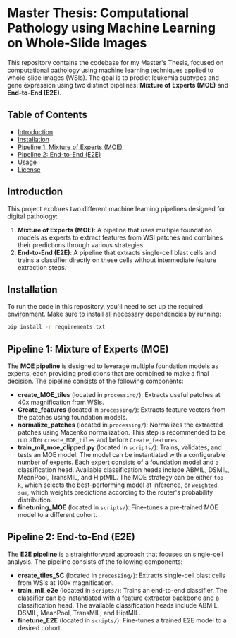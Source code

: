 # Master Thesis: Computational Pathology using Machine Learning on Whole-Slide Images

This repository contains the codebase for my Master's Thesis, focused on computational pathology using machine learning techniques applied to whole-slide images (WSIs). The goal is to predict leukemia subtypes and gene expression using two distinct pipelines: **Mixture of Experts (MOE)** and **End-to-End (E2E)**.

## Table of Contents
- [Introduction](#introduction)
- [Installation](#installation)
- [Pipeline 1: Mixture of Experts (MOE)](#pipeline-1-mixture-of-experts-moe)
- [Pipeline 2: End-to-End (E2E)](#pipeline-2-end-to-end-e2e)
- [Usage](#usage)
- [License](#license)

## Introduction

This project explores two different machine learning pipelines designed for digital pathology:
1. **Mixture of Experts (MOE)**: A pipeline that uses multiple foundation models as experts to extract features from WSI patches and combines their predictions through various strategies.
2. **End-to-End (E2E)**: A pipeline that extracts single-cell blast cells and trains a classifier directly on these cells without intermediate feature extraction steps.

## Installation

To run the code in this repository, you'll need to set up the required environment. Make sure to install all necessary dependencies by running:

```bash
pip install -r requirements.txt
```



## Pipeline 1: Mixture of Experts (MOE)

The **MOE pipeline** is designed to leverage multiple foundation models as experts, each providing predictions that are combined to make a final decision. The pipeline consists of the following components:

- **create_MOE_tiles** (located in `processing/`): Extracts useful patches at 40x magnification from WSIs.
- **Create_features** (located in `processing/`): Extracts feature vectors from the patches using foundation models.
- **normalize_patches** (located in `processing/`): Normalizes the extracted patches using Macenko normalization. This step is recommended to be run after `create_MOE_tiles` and before `Create_features`.
- **train_mil_moe_clipped.py** (located in `scripts/`): Trains, validates, and tests an MOE model. The model can be instantiated with a configurable number of experts. Each expert consists of a foundation model and a classification head. Available classification heads include ABMIL, DSMIL, MeanPool, TransMIL, and HiptMIL. The MOE strategy can be either `top-k`, which selects the best-performing model at inference, or `weighted sum`, which weights predictions according to the router's probability distribution.
- **finetuning_MOE** (located in `scripts/`): Fine-tunes a pre-trained MOE model to a different cohort.

## Pipeline 2: End-to-End (E2E)

The **E2E pipeline** is a straightforward approach that focuses on single-cell analysis. The pipeline consists of the following components:

- **create_tiles_SC** (located in `processing/`): Extracts single-cell blast cells from WSIs at 100x magnification.
- **train_mil_e2e** (located in `scripts/`): Trains an end-to-end classifier. The classifier can be instantiated with a feature extractor backbone and a classification head. The available classification heads include ABMIL, DSMIL, MeanPool, TransMIL, and HiptMIL.
- **finetune_E2E** (located in `scripts/`): Fine-tunes a trained E2E model to a desired cohort.

